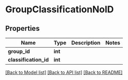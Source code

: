 # GroupClassificationNoID

## Properties
Name | Type | Description | Notes
------------ | ------------- | ------------- | -------------
**group_id** | **int** |  | 
**classification_id** | **int** |  | 

[[Back to Model list]](../README.md#documentation-for-models) [[Back to API list]](../README.md#documentation-for-api-endpoints) [[Back to README]](../README.md)


